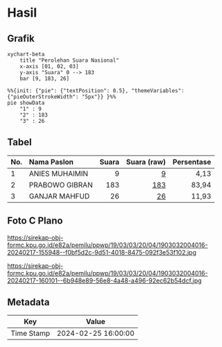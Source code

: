 # Hasil

## Grafik

```mermaid
xychart-beta
    title "Perolehan Suara Nasional"
    x-axis [01, 02, 03]
    y-axis "Suara" 0 --> 183
    bar [9, 183, 26]
```

```mermaid
%%{init: {"pie": {"textPosition": 0.5}, "themeVariables": {"pieOuterStrokeWidth": "5px"}} }%%
pie showData
    "1" : 9
    "2" : 183
    "3" : 26
```

## Tabel

| No. | Nama Paslon    | Suara | Suara (raw) | Persentase |
|:--- |:-------------- | -----:| -----------:| ----------:|
| 1   | ANIES MUHAIMIN | 9     | [9][p-1]    | 4,13       |
| 2   | PRABOWO GIBRAN | 183   | [183][p-2]  | 83,94      |
| 3   | GANJAR MAHFUD  | 26    | [26][p-3]   | 11,93      |


[p-1]: https://github.com/gigit-pemilu/pemilu-2024/blob/main/pilpres/hitung-suara/sub/19-kepulauan-bangka-belitung/sub/03-bangka-selatan/sub/03-airgegas/sub/2004-bencah/sub/016-tps/sub/paslon-1.txt
[p-2]: https://github.com/gigit-pemilu/pemilu-2024/blob/main/pilpres/hitung-suara/sub/19-kepulauan-bangka-belitung/sub/03-bangka-selatan/sub/03-airgegas/sub/2004-bencah/sub/016-tps/sub/paslon-2.txt
[p-3]: https://github.com/gigit-pemilu/pemilu-2024/blob/main/pilpres/hitung-suara/sub/19-kepulauan-bangka-belitung/sub/03-bangka-selatan/sub/03-airgegas/sub/2004-bencah/sub/016-tps/sub/paslon-3.txt

## Foto C Plano

https://sirekap-obj-formc.kpu.go.id/e82a/pemilu/ppwp/19/03/03/20/04/1903032004016-20240217-155948--f0bf5d2c-9d51-4018-8475-092f3e53f102.jpg

https://sirekap-obj-formc.kpu.go.id/e82a/pemilu/ppwp/19/03/03/20/04/1903032004016-20240217-160101--6b948e89-56e8-4a48-a496-92ec62b54dcf.jpg


## Metadata

| Key        | Value               |
| ---------- | ------------------- |
| Time Stamp | 2024-02-25 16:00:00 |



